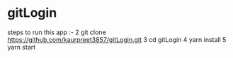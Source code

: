 # gitLogin

steps to run this app :- 
2 git clone https://github.com/kaurpreet3857/gitLogin.git
3 cd gitLogin
4 yarn install
5 yarn start
